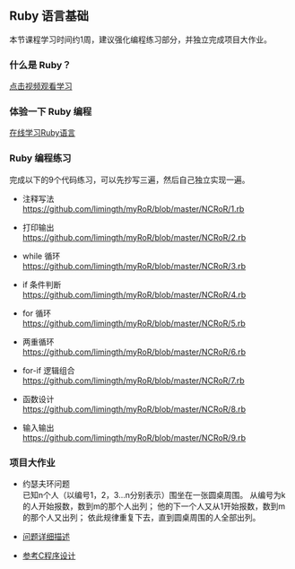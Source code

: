 ## Ruby 语言基础

本节课程学习时间约1周，建议强化编程练习部分，并独立完成项目大作业。

### 什么是 Ruby？
[点击视频观看学习](http://www.lynda.com/home/Player.aspx?lpk4=57937&playChapter=False)

### 体验一下 Ruby 编程
[在线学习Ruby语言](http://tryruby.org/levels/1/challenges/0)

### Ruby 编程练习
完成以下的9个代码练习，可以先抄写三遍，然后自己独立实现一遍。

* 注释写法  
<https://github.com/limingth/myRoR/blob/master/NCRoR/1.rb>

* 打印输出  
<https://github.com/limingth/myRoR/blob/master/NCRoR/2.rb>

* while 循环  
<https://github.com/limingth/myRoR/blob/master/NCRoR/3.rb>

* if 条件判断  
<https://github.com/limingth/myRoR/blob/master/NCRoR/4.rb>

* for 循环  
<https://github.com/limingth/myRoR/blob/master/NCRoR/5.rb>

* 两重循环  
<https://github.com/limingth/myRoR/blob/master/NCRoR/6.rb>

* for-if 逻辑组合  
<https://github.com/limingth/myRoR/blob/master/NCRoR/7.rb>

* 函数设计  
<https://github.com/limingth/myRoR/blob/master/NCRoR/8.rb>

* 输入输出  
<https://github.com/limingth/myRoR/blob/master/NCRoR/9.rb>


### 项目大作业
* 约瑟夫环问题  
已知n个人（以编号1，2，3...n分别表示）围坐在一张圆桌周围。
从编号为k的人开始报数，数到m的那个人出列；
他的下一个人又从1开始报数，数到m的那个人又出列；
依此规律重复下去，直到圆桌周围的人全部出列。

* [问题详细描述](http://zh.wikipedia.org/wiki/%E7%BA%A6%E7%91%9F%E5%A4%AB%E6%96%AF%E9%97%AE%E9%A2%98)
* [参考C程序设计](https://github.com/limingth/NCCL/blob/master/Unit-1/Lesson-10.md)
